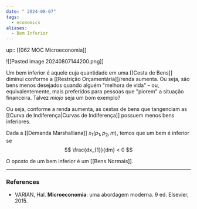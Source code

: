 ```yaml
---
date: " 2024-08-07"
tags:
  - economics
aliases:
  - Bem Inferior
---
```


up:: [[062 MOC Microeconomia]]

![[Pasted image 20240807144200.png]]

Um bem inferior é aquele cuja quantidade em uma [[Cesta de Bens]] diminui conforme a [[Restrição Orçamentária]]/renda aumenta. Ou seja, são bens menos desejados quando alguém "melhora de vida" – ou, equivalentemente, mais preferidos para pessoas que "piorem" a situação financeira. Talvez *miojo* seja um bom exemplo?

Ou seja, conforme a renda aumenta, as cestas de bens que tangenciam as [[Curva de Indiferença|Curvas de Indiferença]] possuem menos bens inferiores.

Dada a [[Demanda Marshalliana]] $x_{1}(p_{1},p_{2},m)$, temos que um bem é inferior se
$$
\frac{dx_{1}}{dm} < 0
$$

O oposto de um bem inferior é um [[Bens Normais]].

---
### References
- VARIAN, Hal. **Microeconomia**: uma abordagem moderna. 9 ed. Elsevier, 2015.